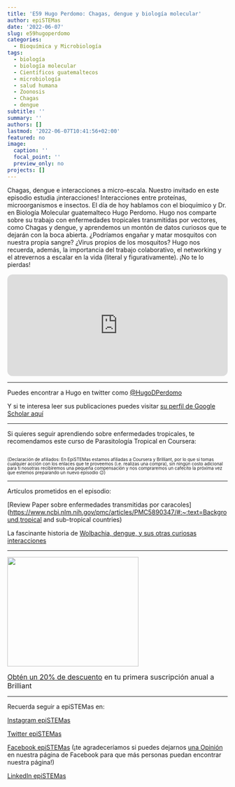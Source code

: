 ```yaml
---
title: 'E59 Hugo Perdomo: Chagas, dengue y biología molecular'
author: epiSTEMas
date: '2022-06-07'
slug: e59hugoperdomo
categories:
  - Bioquímica y Microbiología
tags:
  - biología
  - biología molecular
  - Científicos guatemaltecos
  - microbiología
  - salud humana
  - Zoonosis
  - Chagas
  - dengue
subtitle: ''
summary: ''
authors: []
lastmod: '2022-06-07T10:41:56+02:00'
featured: no
image:
  caption: ''
  focal_point: ''
  preview_only: no
projects: []
---
```


Chagas, dengue e interacciones a micro-escala. Nuestro invitado en este episodio estudia ¡interacciones! Interacciones entre proteínas, microorganismos e insectos. El día de hoy hablamos con el bioquímico y Dr. en Biología Molecular guatemalteco Hugo Perdomo. Hugo nos comparte sobre su trabajo con enfermedades tropicales transmitidas por vectores, como Chagas y dengue, y aprendemos un montón de datos curiosos que te dejarán con la boca abierta. ¿Podríamos engañar y matar mosquitos con nuestra propia sangre? ¿Virus propios de los mosquitos? Hugo nos recuerda, además, la importancia del trabajo colaborativo, el networking y el atrevernos a escalar en la vida (literal y figurativamente). ¡No te lo pierdas!


<iframe style="border-radius:12px" src="https://open.spotify.com/embed/episode/4aUvVVkmRSi3aPHYhkieD4?utm_source=generator&theme=0" width="100%" height="232" frameBorder="0" allowfullscreen="" allow="autoplay; clipboard-write; encrypted-media; fullscreen; picture-in-picture"></iframe>



- - - - -

Puedes encontrar a Hugo en twitter como [@HugoDPerdomo](https://twitter.com/HugoDPerdomo) 

Y si te interesa leer sus publicaciones puedes visitar [su perfil de Google Scholar aquí](https://bit.ly/3NpGwS4)

- - - - -

Si quieres seguir aprendiendo sobre enfermedades tropicales, te recomendamos este curso de Parasitología Tropical en Coursera: 

<center>
<a id="crse:2iG_GsYMEeWJGhLlUd0b5w" href="https://imp.i384100.net/c/2994553/1242836/14726?prodsku=crse%3A2iG_GsYMEeWJGhLlUd0b5w&u=https%3A%2F%2Fwww.coursera.org%2Flearn%2Fparasitology&intsrc=PUI2_9419&subId1=epiSTEMas" target="_top"><img src="https://d3njjcbhbojbot.cloudfront.net/api/utilities/v1/imageproxy/https://coursera-course-photos.s3.amazonaws.com/dc/cff820308811e4ad70e73b06f30e11/ParaLogo.png?auto=format,compress" border="0" alt=""/></a>
</center>


<font size = 1.5> <p style = "line-height:1"> 
(Declaración de afiliados: En EpiSTEMas estamos afiliadas a Coursera y Brilliant, por lo que si tomas cualquier acción con los enlaces que te proveemos (i.e. realizas una compra), sin ningún costo adicional para tí nosotras recibiremos una pequeña compensación y nos compraremos un cafecito la próxima vez que estemos preparando un nuevo episodio 😉) 
</font> </p>


- - - - -

Artículos prometidos en el episodio:

[Review Paper sobre enfermedades transmitidas por caracoles](https://www.ncbi.nlm.nih.gov/pmc/articles/PMC5890347/#:~:text=Background,tropical and sub-tropical countries)  
  


La fascinante historia de [Wolbachia, dengue, y sus otras curiosas interacciones](https://www.theatlantic.com/science/archive/2016/08/how-to-beat-dengue-and-zika-add-a-microbe-to-mosquitoes/494036/)  



- - - - -


<a href="https://brilliant.sjv.io/c/2994553/1003364/12858?subId1=epiSTEMas&u=http%3A%2F%2Fbrilliant.org%2Fimpactnetwork%2F%3Firclickid%3D%7Bclickid%7D%26utm_medium%3Daffiliates%26utm_campaign%3D%7Birpid%7D%26utm_source%3D%7Bmp_value1%7D%26utm_content%3D%7Btimestamp%7D_%7Biradtype%7D_%7Biradname%7D%26utm_term%3D%7Bmp_value2%7D" target="_top" id="1003364"><img src="//a.impactradius-go.com/display-ad/12858-1003364" border="0" alt="" width="300" height="250"/></a><img height="0" width="0" src="https://imp.pxf.io/i/2994553/1003364/12858?subId1=epiSTEMas" style="position:absolute;visibility:hidden;" border="1" />

<font size="3"> 

[Obtén un 20% de descuento](https://brilliant.sjv.io/c/2994553/1003358/12858?subId1=EpiSTEMas&u=http%3A%2F%2Fbrilliant.org%2Fimpactnetwork%2F) en tu primera suscripción anual a Brilliant </font>

- - - - -

Recuerda seguir a epiSTEMas en:

[Instagram epiSTEMas](https://www.instagram.com/epistemas/)  

[Twitter epiSTEMas](https://twitter.com/epiSTEMas_Pod)

[Facebook epiSTEMas](https://www.facebook.com/epiSTEMasPod) (¡te agradeceríamos si puedes dejarnos [una Opinión](https://www.facebook.com/epiSTEMasPod/reviews/) en nuestra página de Facebook para que más personas puedan encontrar nuestra página!)

[LinkedIn epiSTEMas](https://www.linkedin.com/company/epistemas-podcast/)

